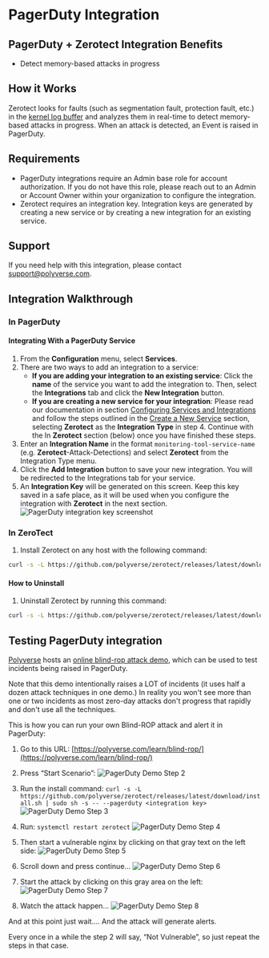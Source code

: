 # PagerDuty Integration

## PagerDuty + Zerotect Integration Benefits

* Detect memory-based attacks in progress

## How it Works

Zerotect looks for faults (such as segmentation fault, protection fault, etc.) in the [kernel log buffer](https://www.kernel.org/doc/html/latest/core-api/printk-basics.html) and analyzes them in real-time to detect memory-based attacks in progress. When an attack is detected, an Event is raised in PagerDuty.

## Requirements

* PagerDuty integrations require an Admin base role for account authorization. If you do not have this role, please reach out to an Admin or Account Owner within your organization to configure the integration.
* Zerotect requires an integration key. Integration keys are generated by creating a new service or by creating a new integration for an existing service.

## Support

If you need help with this integration, please contact support@polyverse.com.

## Integration Walkthrough

### In PagerDuty

#### Integrating With a PagerDuty Service

1. From the **Configuration** menu, select **Services**.
2. There are two ways to add an integration to a service:
   * **If you are adding your integration to an existing service**: Click the **name** of the service you want to add the integration to. Then, select the **Integrations** tab and click the **New Integration** button.
   * **If you are creating a new service for your integration**: Please read our documentation in section [Configuring Services and Integrations](https://support.pagerduty.com/docs/services-and-integrations#section-configuring-services-and-integrations) and follow the steps outlined in the [Create a New Service](https://support.pagerduty.com/docs/services-and-integrations#section-create-a-new-service) section, selecting **Zerotect** as the **Integration Type** in step 4. Continue with the In  **Zerotect**  section (below) once you have finished these steps.
3. Enter an **Integration Name** in the format `monitoring-tool-service-name` (e.g.  **Zerotect**-Attack-Detections) and select  **Zerotect**  from the Integration Type menu.
4. Click the **Add Integration** button to save your new integration. You will be redirected to the Integrations tab for your service.
5. An **Integration Key** will be generated on this screen. Keep this key saved in a safe place, as it will be used when you configure the integration with  **Zerotect**  in the next section.
![PagerDuty integration key screenshot](pagerduty-integration-key.png)

### In **ZeroTect**

1. Install Zerotect on any host with the following command:

```.bash
curl -s -L https://github.com/polyverse/zerotect/releases/latest/download/install.sh | sudo sh -s -- --pagerduty <integration key>
```

#### How to Uninstall

1. Uninstall Zerotect by running this command:

```.bash
curl -s -L https://github.com/polyverse/zerotect/releases/latest/download/install.sh | sudo sh -s -- --uninstall
```

## Testing PagerDuty integration

[Polyverse](https://polyverse.com) hosts an [online blind-rop attack demo](https://polyverse.com/learn/blind-rop/), which can be used to test incidents being raised in PagerDuty.

Note that this demo intentionally raises a LOT of incidents (it uses half a dozen attack techniques in one demo.) In reality you won't see more than one or two incidents as most zero-day attacks don't progress that rapidly and don't use all the techniques.

This is how you can run your own Blind-ROP attack and alert it in PagerDuty:

1. Go to this URL:
[https://polyverse.com/learn/blind-rop/](https://polyverse.com/learn/blind-rop/)

2. Press “Start Scenario”:
![PagerDuty Demo Step 2](pagerduty-demo-step-2.png)

3. Run the install command: `curl -s -L https://github.com/polyverse/zerotect/releases/latest/download/install.sh | sudo sh -s -- --pagerduty <integration key>`
![PagerDuty Demo Step 3](pagerduty-demo-step-3.png)

4. Run: `systemctl restart zerotect`
![PagerDuty Demo Step 4](pagerduty-demo-step-4.png)

5. Then start a vulnerable nginx by clicking on that gray text on the left side:
![PagerDuty Demo Step 5](pagerduty-demo-step-5.png)

6. Scroll down and press continue…
![PagerDuty Demo Step 6](pagerduty-demo-step-6.png)

7. Start the attack by clicking on this gray area on the left:
![PagerDuty Demo Step 7](pagerduty-demo-step-7.png)

8. Watch the attack happen...
![PagerDuty Demo Step 8](pagerduty-demo-step-8.png)

And at this point just wait…. And the attack will generate alerts.

Every once in a while the step 2 will say, “Not Vulnerable”, so just repeat the steps in that case.
